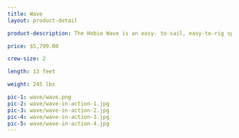 ```yaml
---
title: Wave
layout: product-detail

product-description: The Hobie Wave is an easy- to-sail, easy-to-rig speedster that will have you smiling. Fun for the family and exciting for the juniors while forgiving enough for the newly initiated, the Hobie Wave is the ideal must-go-sailing-now catamaran.

price: $5,799.00

crew-size: 2

length: 13 feet

weight: 245 lbs

pic-1: wave/wave.png
pic-2: wave/wave-in-action-1.jpg
pic-3: wave/wave-in-action-2.jpg
pic-4: wave/wave-in-action-3.jpg
pic-5: wave/wave-in-action-4.jpg
---
```

